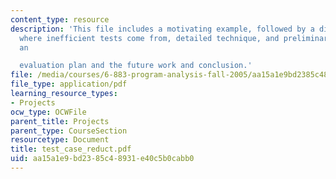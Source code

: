 ```yaml
---
content_type: resource
description: 'This file includes a motivating example, followed by a discussion of
  where inefficient tests come from, detailed technique, and preliminary results and
  an

  evaluation plan and the future work and conclusion.'
file: /media/courses/6-883-program-analysis-fall-2005/aa15a1e9bd2385c48931e40c5b0cabb0_test_case_reduct.pdf
file_type: application/pdf
learning_resource_types:
- Projects
ocw_type: OCWFile
parent_title: Projects
parent_type: CourseSection
resourcetype: Document
title: test_case_reduct.pdf
uid: aa15a1e9-bd23-85c4-8931-e40c5b0cabb0
---
```

